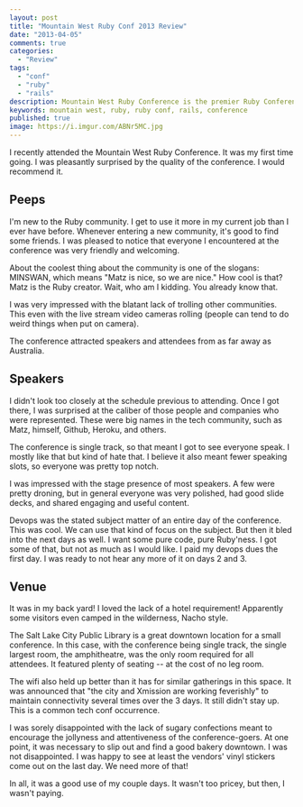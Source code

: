```yaml
---
layout: post
title: "Mountain West Ruby Conf 2013 Review"
date: "2013-04-05"
comments: true
categories:
  - "Review"
tags:
  - "conf"
  - "ruby"
  - "rails"
description: Mountain West Ruby Conference is the premier Ruby Conference in the Mountain West.  :)
keywords: mountain west, ruby, ruby conf, rails, conference
published: true
image: https://i.imgur.com/ABNr5MC.jpg
---
```


I recently attended the Mountain West Ruby Conference.  It was my first time going.  I was pleasantly surprised by the quality of the conference.  I would recommend it.

<!--more-->

## Peeps

I'm new to the Ruby community.  I get to use it more in my current job than I ever have before.  Whenever entering a new community, it's good to find some friends.  I was pleased to notice that everyone I encountered at the conference was very friendly and welcoming.

About the coolest thing about the community is one of the slogans: MINSWAN, which means "Matz is nice, so we are nice."  How cool is that?  Matz is the Ruby creator.  Wait, who am I kidding.  You already know that.

I was very impressed with the blatant lack of trolling other communities.  This even with the live stream video cameras rolling (people can tend to do weird things when put on camera).

The conference attracted speakers and attendees from as far away as Australia.

## Speakers

I didn't look too closely at the schedule previous to attending.  Once I got there, I was surprised at the caliber of those people and companies who were represented.  These were big names in the tech community, such as Matz, himself, Github, Heroku, and others.

The conference is single track, so that meant I got to see everyone speak.  I mostly like that but kind of hate that.  I believe it also meant fewer speaking slots, so everyone was pretty top notch.

I was impressed with the stage presence of most speakers.  A few were pretty droning, but in general everyone was very polished, had good slide decks, and shared engaging and useful content.

Devops was the stated subject matter of an entire day of the conference.  This was cool.  We can use that kind of focus on the subject.  But then it bled into the next days as well.  I want some pure code, pure Ruby'ness.  I got some of that, but not as much as I would like.  I paid my devops dues the first day.  I was ready to not hear any more of it on days 2 and 3.

## Venue

It was in my back yard!  I loved the lack of a hotel requirement!  Apparently some visitors even camped in the wilderness, Nacho style.

The Salt Lake City Public Library is a great downtown location for a small conference.  In this case, with the conference being single track, the single largest room, the amphitheatre, was the only room required for all attendees.  It featured plenty of seating -- at the cost of no leg room.

The wifi also held up better than it has for similar gatherings in this space.  It was announced that "the city and Xmission are working feverishly" to maintain connectivity several times over the 3 days.  It still didn't stay up.  This is a common tech conf occurrence.

I was sorely disappointed with the lack of sugary confections meant to encourage the jollyness and attentiveness of the conference-goers.  At one point, it was necessary to slip out and find a good bakery downtown.  I was not disappointed.  I was happy to see at least the vendors' vinyl stickers come out on the last day.  We need more of that!

In all, it was a good use of my couple days.  It wasn't too pricey, but then, I wasn't paying.
